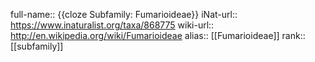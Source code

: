 full-name:: {{cloze Subfamily: Fumarioideae}}
iNat-url:: https://www.inaturalist.org/taxa/868775
wiki-url:: http://en.wikipedia.org/wiki/Fumarioideae
alias:: [[Fumarioideae]]
rank:: [[subfamily]]